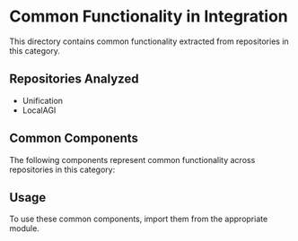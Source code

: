 # Common Functionality in Integration

This directory contains common functionality extracted from repositories in this category.

## Repositories Analyzed

- Unification
- LocalAGI

## Common Components

The following components represent common functionality across repositories in this category:


## Usage

To use these common components, import them from the appropriate module.
